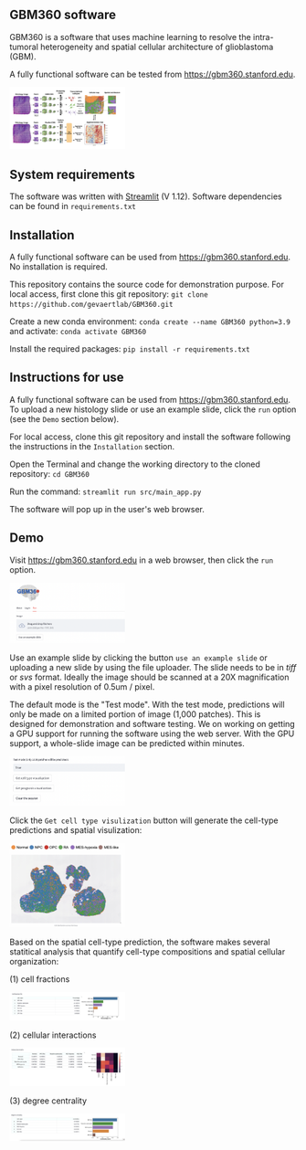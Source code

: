 ## GBM360 software ##

GBM360 is a software that uses machine learning to resolve the intra-tumoral heterogeneity and spatial cellular architecture of glioblastoma (GBM). 

A fully functional software can be tested from https://gbm360.stanford.edu.

<img src="pictures/demo.png" width = "40%" height = "40%">

## System requirements ##

The software was written with [Streamlit](https://streamlit.io/) (V 1.12). Software dependencies can be found in `requirements.txt`

## Installation ##

A fully functional software can be used from https://gbm360.stanford.edu. No installation is required. 

This repository contains the source code for demonstration purpose. For local access, first clone this git repository: `git clone https://github.com/gevaertlab/GBM360.git`

Create a new conda environment: `conda create --name GBM360 python=3.9` and activate: `conda activate GBM360`

Install the required packages: `pip install -r requirements.txt`

## Instructions for use ##

A fully functional software can be used from https://gbm360.stanford.edu. To upload a new histology slide or use an example slide, click the `run` option (see the `Demo` section below).

For local access, clone this git repository and install the software following the instructions in the `Installation` section.

Open the Terminal and change the working directory to the cloned repository: `cd GBM360`

Run the command: `streamlit run src/main_app.py`

The software will pop up in the user's web browser. 

## Demo ## 

Visit https://gbm360.stanford.edu in a web browser, then click the `run` option. 

<img src="pictures/screenshot_run.png" width = "40%" height = "40%">

Use an example slide by clicking the button `use an example slide` or uploading a new slide by using the file uploader. The slide needs to be in *tiff* or *svs* format. 
Ideally the image should be scanned at a 20X magnification with a pixel resolution of 0.5um / pixel. 

The default mode is the "Test mode". With the test mode, predictions will only be made on a limited portion of image (1,000 patches). This is designed for demonstration and software testing. 
We on working on getting a GPU support for running the software using the web server. With the GPU support, a whole-slide image can be predicted within minutes.

<img src="pictures/screenshot_option.png" width = "40%" height = "40%">

Click the `Get cell type visulization` button will generate the cell-type predictions and spatial visulization:

<img src="pictures/screenshot_cell_type_vis.png" width = "40%" height = "40%">

Based on the spatial cell-type prediction, the software makes several statitical analysis that quantify cell-type compositions and spatial cellular organization:

(1) cell fractions

<img src="pictures/screenshot_cell_fraction.png" width = "40%" height = "40%">

(2) cellular interactions

<img src="pictures/screenshot_interaction.png" width = "40%" height = "40%">

(3) degree centrality

<img src="pictures/screenshot_degree_centrality.png" width = "40%" height = "40%">





























